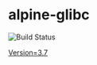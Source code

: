# alpine-glibc

![Build Status](https://travis-ci.org/cyber-dojo-languages/alpine-glibc.svg?branch=master)

[Version=3.7](https://github.com/cyber-dojo-languages/alpine-glibc/blob/master/check_version.sh)
